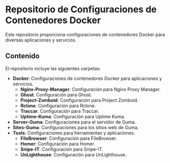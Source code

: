 # Repositorio de Configuraciones de Contenedores Docker

Este repositorio proporciona configuraciones de contenedores Docker para diversas aplicaciones y servicios.

## Contenido

El repositorio incluye las siguientes carpetas:

* **Docker**: Configuraciones de contenedores Docker para aplicaciones y servicios.
  + **Nginx-Proxy-Manager**: Configuración para Nginx Proxy Manager.
  + **Ghost**: Configuración para Ghost.
  + **Project-Zomboid**: Configuración para Project Zomboid.
  + **Rclone**: Configuración para Rclone.
  + **Traccar**: Configuración para Traccar.
  + **Uptime-Kuma**: Configuración para Uptime Kuma.
* **Server-Guma**: Configuraciones para el servidor de Guma.
* **Sites-Guma**: Configuraciones para los sitios web de Guma.
* **Tools**: Configuraciones para herramientas y aplicaciones.
  + **FileBrowser**: Configuración para FileBrowser.
  + **Homer**: Configuración para Homer.
  + **Snipe-IT**: Configuración para Snipe-IT.
  + **UnLighthouse**: Configuración para UnLighthouse.

